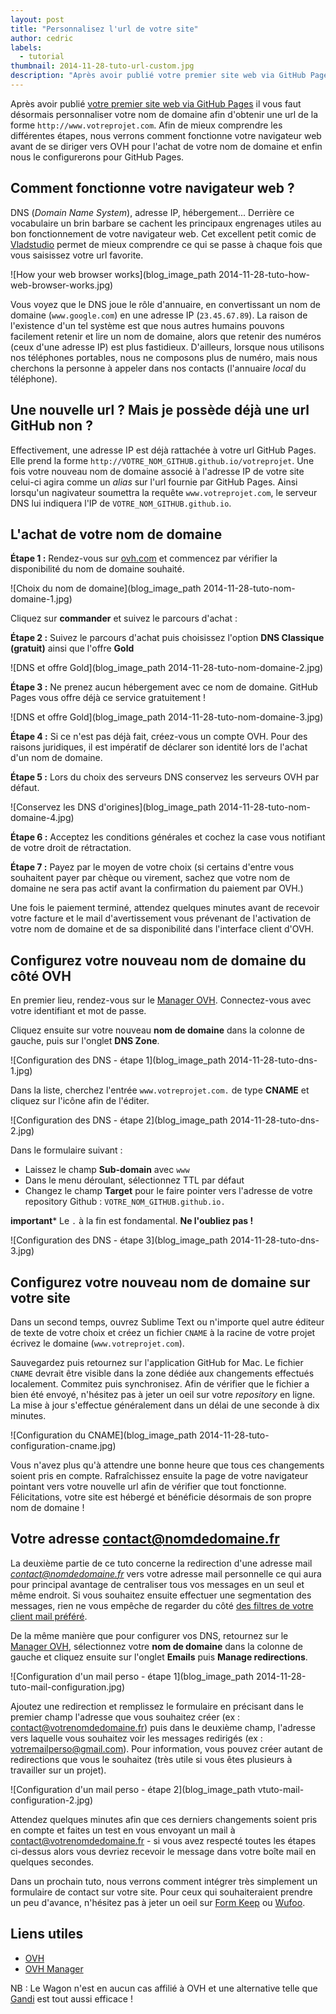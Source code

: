 ```yaml
---
layout: post
title: "Personnalisez l'url de votre site"
author: cedric
labels:
  - tutorial
thumbnail: 2014-11-28-tuto-url-custom.jpg
description: "Après avoir publié votre premier site web via GitHub Pages, nous vous proposons maintenant d'apprendre à personnaliser votre nom de domaine ainsi que votre adresse mail de contact."
---
```


Après avoir publié [votre premier site web via GitHub Pages](http://www.lewagon.org/blog/publier-site-github-pages) il vous faut désormais personnaliser votre nom de domaine afin d'obtenir une url de la forme ```http://www.votreprojet.com```. Afin de mieux comprendre les différentes étapes, nous verrons comment fonctionne votre navigateur web avant de se diriger vers OVH pour l'achat de votre nom de domaine et enfin nous le configurerons pour GitHub Pages.

## Comment fonctionne votre navigateur web ?

DNS (*Domain Name System*), adresse IP, hébergement... Derrière ce vocabulaire un brin barbare se cachent les principaux engrenages utiles au bon fonctionnement de votre navigateur web. Cet excellent petit comic de [Vladstudio](http://www.vladstudio.com/wallpaper/?how_internet_works) permet de mieux comprendre ce qui se passe à chaque fois que vous saisissez votre url favorite.

![How your web browser works](blog_image_path 2014-11-28-tuto-how-web-browser-works.jpg)

Vous voyez que le DNS joue le rôle d'annuaire, en convertissant un nom de domaine (`www.google.com`) en une adresse IP (`23.45.67.89`). La raison de l'existence d'un tel système est que nous autres humains pouvons facilement retenir et lire un nom de domaine, alors que retenir des numéros (ceux d'une adresse IP) est plus fastidieux. D'ailleurs, lorsque nous utilisons nos téléphones portables, nous ne composons plus de numéro, mais nous cherchons la personne à appeler dans nos contacts (l'annuaire *local* du téléphone).

## Une nouvelle url ? Mais je possède déjà une url GitHub non ?

Effectivement, une adresse IP est déjà rattachée à votre url GitHub Pages. Elle prend la forme `http://VOTRE_NOM_GITHUB.github.io/votreprojet`. Une fois votre nouveau nom de domaine associé à l'adresse IP de votre site celui-ci agira comme un *alias* sur l'url fournie par GitHub Pages. Ainsi lorsqu'un nagivateur soumettra la requête ```www.votreprojet.com```, le serveur DNS lui indiquera l'IP de ```VOTRE_NOM_GITHUB.github.io```.

## L'achat de votre nom de domaine

**Étape 1 :** Rendez-vous sur [ovh.com](https://www.ovh.com/fr/index.xml) et commencez par vérifier la disponibilité du nom de domaine souhaité.

![Choix du nom de domaine](blog_image_path 2014-11-28-tuto-nom-domaine-1.jpg)

Cliquez sur **commander** et suivez le parcours d'achat :

**Étape 2 :** Suivez le parcours d'achat puis choisissez l'option **DNS Classique (gratuit)** ainsi que l'offre **Gold**

![DNS et offre Gold](blog_image_path 2014-11-28-tuto-nom-domaine-2.jpg)

**Étape 3 :** Ne prenez aucun hébergement avec ce nom de domaine. GitHub Pages vous offre déjà ce service gratuitement !

![DNS et offre Gold](blog_image_path 2014-11-28-tuto-nom-domaine-3.jpg)

**Étape 4 :** Si ce n'est pas déjà fait, créez-vous un compte OVH. Pour des raisons juridiques, il est impératif de déclarer son identité lors de l'achat d'un nom de domaine.

**Étape 5 :** Lors du choix des serveurs DNS conservez les serveurs OVH par défaut.

![Conservez les DNS d'origines](blog_image_path 2014-11-28-tuto-nom-domaine-4.jpg)

**Étape 6 :** Acceptez les conditions générales et cochez la case vous notifiant de votre droit de rétractation.

**Étape 7 :** Payez par le moyen de votre choix (si certains d'entre vous souhaitent payer par chèque ou virement, sachez que votre nom de domaine ne sera pas actif avant la confirmation du paiement par OVH.)

Une fois le paiement terminé, attendez quelques minutes avant de recevoir votre facture et le mail d'avertissement vous prévenant de l'activation de votre nom de domaine et de sa disponibilité dans l'interface client d'OVH.

## Configurez votre nouveau nom de domaine du côté OVH

En premier lieu, rendez-vous sur le [Manager OVH](https://www.ovh.com/manager/web/login/). Connectez-vous avec votre identifiant et mot de passe.

Cliquez ensuite sur votre nouveau **nom de domaine** dans la colonne de gauche, puis sur l'onglet **DNS Zone**.

![Configuration des DNS - étape 1](blog_image_path 2014-11-28-tuto-dns-1.jpg)

Dans la liste, cherchez l'entrée ```www.votreprojet.com.``` de type **CNAME** et cliquez sur l'icône afin de l'éditer.

![Configuration des DNS - étape 2](blog_image_path 2014-11-28-tuto-dns-2.jpg)

Dans le formulaire suivant :

- Laissez le champ **Sub-domain** avec ```www```
- Dans le menu déroulant, sélectionnez TTL par défaut
- Changez le champ **Target** pour le faire pointer vers l'adresse de votre repository Github : ```VOTRE_NOM_GITHUB.github.io.```

**important*** Le ```.``` à la fin est fondamental. **Ne l'oubliez pas !**

![Configuration des DNS - étape 3](blog_image_path 2014-11-28-tuto-dns-3.jpg)

## Configurez votre nouveau nom de domaine sur votre site

Dans un second temps, ouvrez Sublime Text ou n'importe quel autre éditeur de texte de votre choix et créez un fichier ```CNAME``` à la racine de votre projet écrivez le domaine (`www.votreprojet.com`).

Sauvegardez puis retournez sur l'application GitHub for Mac. Le fichier `CNAME` devrait être visible dans la zone dédiée aux changements effectués localement. Commitez puis synchronisez. Afin de vérifier que le fichier a bien été envoyé, n'hésitez pas à jeter un oeil sur votre *repository* en ligne. La mise à jour s'effectue généralement dans un délai de une seconde à dix minutes.

![Configuration du CNAME](blog_image_path 2014-11-28-tuto-configuration-cname.jpg)

Vous n'avez plus qu'à attendre une bonne heure que tous ces changements soient pris en compte. Rafraîchissez ensuite la page de votre navigateur pointant vers votre nouvelle url afin de vérifier que tout fonctionne. Félicitations, votre site est hébergé et bénéficie désormais de son propre nom de domaine !

## Votre adresse contact@nomdedomaine.fr

La deuxième partie de ce tuto concerne la redirection d'une adresse mail *contact@nomdedomaine.fr* vers votre adresse mail personnelle ce qui aura pour principal avantage de centraliser tous vos messages en un seul et même endroit. Si vous souhaitez ensuite effectuer une segmentation des messages, rien ne vous empêche de regarder du côté [des filtres de votre client mail préféré](https://support.google.com/mail/answer/6579?hl=fr).

De la même manière que pour configurer vos DNS, retournez sur le [Manager OVH](https://www.ovh.com/manager/web/login/), sélectionnez votre **nom de domaine** dans la colonne de gauche et cliquez ensuite sur l'onglet **Emails** puis **Manage redirections**.

![Configuration d'un mail perso - étape 1](blog_image_path 2014-11-28-tuto-mail-configuration.jpg)

Ajoutez une redirection et remplissez le formulaire en précisant dans le premier champ l'adresse que vous souhaitez créer (ex : contact@votrenomdedomaine.fr) puis dans le deuxième champ, l'adresse vers laquelle vous souhaitez voir les messages redirigés (ex : votremailperso@gmail.com). Pour information, vous pouvez créer autant de redirections que vous le souhaitez (très utile si vous êtes plusieurs à travailler sur un projet).

![Configuration d'un mail perso - étape 2](blog_image_path vtuto-mail-configuration-2.jpg)

Attendez quelques minutes afin que ces derniers changements soient pris en compte et faites un test en vous envoyant un mail à contact@votrenomdedomaine.fr - si vous avez respecté toutes les étapes ci-dessus alors vous devriez recevoir le message dans votre boîte mail en quelques secondes.

Dans un prochain tuto, nous verrons comment intégrer très simplement un formulaire de contact sur votre site. Pour ceux qui souhaiteraient prendre un peu d'avance, n'hésitez pas à jeter un oeil sur [Form Keep](https://formkeep.com/) ou [Wufoo](http://www.wufoo.com).

## Liens utiles

- [OVH](https://www.ovh.com/fr/index.xml)
- [OVH Manager](https://www.ovh.com/manager/web/login/)

NB : Le Wagon n'est en aucun cas affilié à OVH et une alternative telle que [Gandi](http://www.gandi.net/) est tout aussi efficace !
